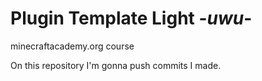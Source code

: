 # Plugin Template Light -_uwu_-
minecraftacademy.org course

On this repository I'm gonna push commits I made.
